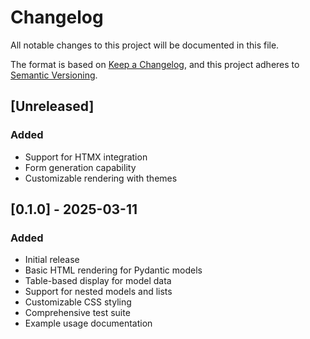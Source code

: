 # Changelog

All notable changes to this project will be documented in this file.

The format is based on [Keep a Changelog](https://keepachangelog.com/en/1.0.0/),
and this project adheres to [Semantic Versioning](https://semver.org/spec/v2.0.0.html).

## [Unreleased]

### Added
- Support for HTMX integration
- Form generation capability
- Customizable rendering with themes

## [0.1.0] - 2025-03-11

### Added
- Initial release
- Basic HTML rendering for Pydantic models
- Table-based display for model data
- Support for nested models and lists
- Customizable CSS styling
- Comprehensive test suite
- Example usage documentation